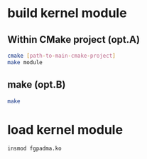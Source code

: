 # build kernel module

## Within CMake project (opt.A)
```bash
cmake [path-to-main-cmake-project]
make module
```

## make (opt.B)

```bash
make
```

# load kernel module

```bash
insmod fgpadma.ko
```

